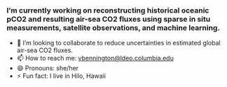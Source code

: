 ### I’m currently working on reconstructing historical oceanic pCO2 and resulting air-sea CO2 fluxes using sparse in situ measurements, satellite observations, and machine learning.
- 👯 I’m looking to collaborate to reduce uncertainties in estimated global air-sea CO2 fluxes.
- 📫 How to reach me: vbennington@ldeo.columbia.edu
- 😄 Pronouns: she/her
- ⚡ Fun fact: I live in Hilo, Hawaii

<!--
**valbennington/valbennington** is a ✨ _special_ ✨ repository because its `README.md` (this file) appears on your GitHub profile.

Here are some ideas to get you started:

- 🔭 I’m currently working on reconstructing historical oceanic pCO2 and resulting air-sea CO2 fluxes using sparse in situ measurements and machine learning.
- 👯 I’m looking to collaborate to reduce uncertainties in estimated global air-sea CO2 fluxes.
- 📫 How to reach me: vbennington@ldeo.columbia.edu
- 😄 Pronouns: she/her
- ⚡ Fun fact: I live in Hilo, Hawaii
-->
